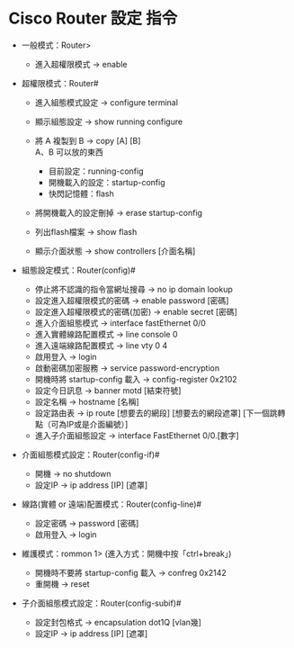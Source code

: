 # Cisco Router 設定 指令

* 一般模式：Router>
  * 進入超權限模式 → enable

* 超權限模式：Router#
  * 進入組態模式設定 → configure terminal
  * 顯示組態設定 → show running configure
  * 將 A 複製到 B → copy [A] [B]  
    A、B 可以放的東西
    * 目前設定：running-config
    * 開機載入的設定：startup-config
    * 快閃記憶體：flash

  * 將開機載入的設定刪掉 → erase startup-config
  * 列出flash檔案 → show flash
  * 顯示介面狀態 → show controllers [介面名稱]

* 組態設定模式：Router(config)#
  * 停止將不認識的指令當網址搜尋 → no ip domain lookup
  * 設定進入超權限模式的密碼 → enable password [密碼]
  * 設定進入超權限模式的密碼(加密) → enable secret [密碼]
  * 進入介面組態模式 → interface fastEthernet 0/0
  * 進入實體線路配置模式 → line console 0
  * 進入遠端線路配置模式 → line vty 0 4
  * 啟用登入 → login
  * 啟動密碼加密服務 → service password-encryption
  * 開機時將 startup-config 載入 → config-register 0x2102
  * 設定今日訊息 → banner motd [結束符號]
  * 設定名稱 → hostname [名稱]
  * 設定路由表 → ip route [想要去的網段] [想要去的網段遮罩] [下一個跳轉點（可為IP或是介面編號）]
  * 進入子介面組態設定 → interface FastEthernet 0/0.[數字]

* 介面組態模式設定：Router(config-if)#
  * 開機 → no shutdown
  * 設定IP → ip address [IP] [遮罩]

* 線路(實體 or 遠端)配置模式：Router(config-line)#
  * 設定密碼 → password [密碼]
  * 啟用登入 → login

* 維護模式：rommon 1> (進入方式：開機中按「ctrl+break」)
  * 開機時不要將 startup-config 載入 → confreg 0x2142
  * 重開機 → reset

* 子介面組態模式設定：Router(config-subif)#
  * 設定封包格式 → encapsulation dot1Q [vlan幾]
  * 設定IP → ip address [IP] [遮罩]
